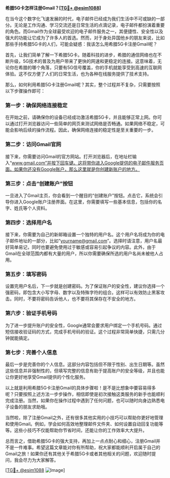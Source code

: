 **希腊5G卡怎样注册Gmail？[[TG💪+ @esim1088](https://t.me/s/esim1088)]**

在当今这个数字化飞速发展的时代，电子邮件已经成为我们生活中不可或缺的一部分。无论是工作沟通、学习交流还是日常生活的点滴记录，电子邮件都扮演着重要的角色。而Gmail作为全球最受欢迎的电子邮件服务之一，其便捷性、安全性以及强大的功能让它成为了许多人的首选。然而，对于身处异国他乡的朋友来说，比如那些手持希腊5G卡的人们，可能会疑惑：我该怎么用希腊5G卡注册Gmail呢？

首先，让我们简单了解一下希腊5G卡。随着科技的进步，希腊的通信网络也在不断升级，5G技术的普及为用户带来了更快的网速和更稳定的连接。这意味着，无论你在希腊的哪个角落，只要有5G信号覆盖，你的手机就能享受到高速的互联网体验。这不仅方便了人们的日常生活，也为各种在线服务提供了技术支持。

那么，如何利用希腊5G卡注册Gmail呢？其实，整个过程并不复杂，只需要按照以下步骤操作即可：

### **第一步：确保网络连接稳定**
在开始之前，请确保你的设备已经成功激活希腊5G卡，并且能够正常上网。你可以通过打开浏览器访问一些简单的网页来测试网络是否畅通。如果网络不稳定，可能会影响后续的操作流程。因此，确保网络连接的稳定性是至关重要的一步。

### **第二步：访问Gmail官网**
接下来，你需要访问Gmail的官方网站。打开浏览器后，在地址栏输入“www.gmail.com”并按下回车键。这将带你进入Google提供的电子邮件服务页面。如果你还没有Google账户，那么这里就是你创建新账户的地方。

### **第三步：点击“创建账户”按钮**
一旦进入了Gmail主页，你会看到一个醒目的“创建账户”按钮。点击它，系统会引导你进入Google账户注册界面。在这里，你需要填写一些基本信息，包括你的名字、姓氏等个人资料。

### **第四步：选择用户名**
接下来，你需要为自己的新邮箱设置一个独特的用户名。这个用户名将成为你的电子邮件地址的一部分，比如“yourname@gmail.com”。选择时请注意，用户名最好简单易记，同时也要避免使用过于敏感或容易引起争议的内容。此外，由于Gmail在全球范围内都有大量的用户，所以你需要确保所选的用户名尚未被他人占用。

### **第五步：填写密码**
设置完用户名后，下一步就是创建密码。为了保证账户的安全性，建议你选择一个强密码，即包含大小写字母、数字以及特殊字符的组合。这样可以有效防止黑客攻击。同时，不要将密码告诉他人，也不要将其保存在不安全的地方。

### **第六步：验证手机号码**
为了进一步提升账户的安全性，Google通常会要求用户绑定一个手机号码。通过短信接收验证码的方式，完成手机号码的验证。这个过程非常简单快捷，只需几分钟就能搞定。

### **第七步：完善个人信息**
最后一步是完善你的个人信息。这部分内容包括但不限于性别、出生日期等。虽然这些信息并非强制性的，但填写完整的信息有助于提高账户的安全等级，并且也能让你更好地享受Gmail提供的个性化服务。

以上就是利用希腊5G卡注册Gmail的具体步骤啦！是不是比想象中要容易得多呢？只要按照上述方法一步步操作，相信即使是初次接触这类服务的新手也能顺利完成注册。当然，如果你在操作过程中遇到了任何问题，也可以随时向身边熟悉电子设备的朋友求助哦。

当然啦，除了注册Gmail之外，还有很多其他实用的小技巧可以帮助你更好地管理和使用Gmail。例如，学会如何高效地整理邮件文件夹、如何设置自动回复功能等等。这些小技巧不仅能帮助你节省时间，还能让你的工作效率大大提升。

总而言之，借助希腊5G卡的强大支持，再加上一点点耐心和细心，注册Gmail并不是一件难事。希望这篇文章能对你有所帮助，祝大家都能顺利开启属于自己的Gmail之旅！如果你还有其他关于希腊5G卡或者其他相关的问题，欢迎随时提问，我会尽力为大家解答。

[[TG💪+ @esim1088](https://t.me/s/esim1088) ![Image](https://i.postimg.cc/4NQfJmqS/Snipaste-2025-05-13-00-14-12.png)]